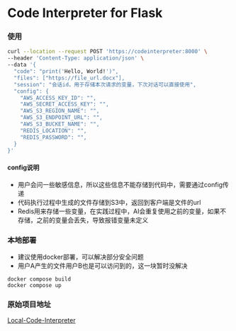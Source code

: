 # Code Interpreter for Flask

### 使用
```bash
curl --location --request POST 'https://codeinterpreter:8000' \
--header 'Content-Type: application/json' \
--data '{
  "code": "print('Hello, World!')",
  "files": ["https://file_url.docx"],
  "session": "会话id，用于存储本次请求的变量，下次对话可以直接使用",
  "config": {
    "AWS_ACCESS_KEY_ID": "",
    "AWS_SECRET_ACCESS_KEY": "",
    "AWS_S3_REGION_NAME": "",
    "AWS_S3_ENDPOINT_URL": "",
    "AWS_S3_BUCKET_NAME": "",
    "REDIS_LOCATION": "",
    "REDIS_PASSWORD": "",
  }
}'
```
#### config说明
- 用户会问一些敏感信息，所以这些信息不能存储到代码中，需要通过config传递
- 代码执行过程中生成的文件存储到S3中，返回到客户端是文件的url
- Redis用来存储一些变量，在实践过程中，AI会重复使用之前的变量，如果不存储，之前的变量会丢失，导致报错变量未定义

### 本地部署
- 建议使用docker部署，可以解决部分安全问题
- 用户A产生的文件用户B也是可以访问到的，这一块暂时没解决
```shell
docker compose build
docker compose up
```

### 原始项目地址
[Local-Code-Interpreter](https://github.com/MrGreyfun/Local-Code-Interpreter)